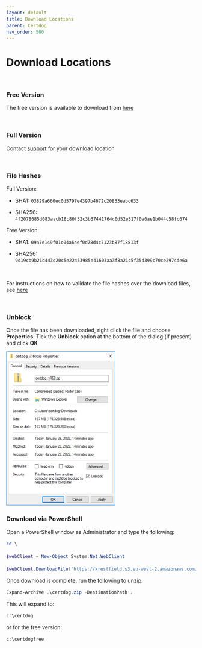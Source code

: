 ```yaml
---
layout: default
title: Download Locations
parent: Certdog
nav_order: 500
---
```




# Download Locations

<br>

### Free Version

The free version is available to download from [here](https://krestfield.s3.eu-west-2.amazonaws.com/certdog/certdogfree_v190.zip)

<br>

### Full Version

Contact [support](mailto:support@krestfield.com) for your download location

<br>

### File Hashes

Full Version:  

* SHA1: ``03829a660ec0d5797e4397b4672c20833eabc633``

* SHA256: ``4f2078685d083aacb18c80f32c3b37441764c0d52e317f0a6ae1b044c58fc674``

Free Version:  

* SHA1: ``09a7e149f01c04a6aef0d78d4c7123b87f18813f``

* SHA256: ``9d19cb9b21d443d20c5e22453985e41603aa3f8a21c5f354399c70ce2974de6a``

<br>

For instructions on how to validate the file hashes over the download files, see [here](https://krestfield.github.io/docs/pki/check_file_hash.html)

<br>

### Unblock

Once the file has been downloaded, right click the file and choose **Properties**. Tick the **Unblock** option at the bottom of the dialog (if present) and click **OK**

<img src=".\images\unblock_zip.png" alt="unblock" style="zoom:80%;" />



### Download via PowerShell

Open a PowerShell window as Administrator and type the following:

```powershell
cd \

$webClient = New-Object System.Net.WebClient

$webClient.DownloadFile('https://krestfield.s3.eu-west-2.amazonaws.com/certdog/certdogfree_v180.zip', 'c:\certdog.zip')
```

Once download is complete, run the following to unzip:

```powershell
Expand-Archive .\certdog.zip -DestinationPath .
```

This will expand to:

```powershell
c:\certdog
```

or for the free version:

```powershell
c:\certdogfree
```

